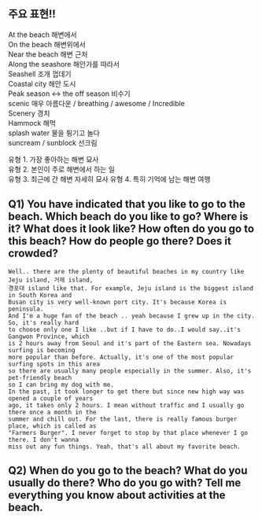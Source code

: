 ## 주요 표현!!
At the beach 해변에서  
On the beach 해변위에서  
Near the beach 해변 근처  
Along the seashore 해안가를 따라서  
Seashell 조개 껍데기  
Coastal city 해안 도시  
Peak season ↔ the off season 비수기  
scenic 매우 아름다운 / breathing / awesome / Incredible  
Scenery 경치  
Hammock 해먹  
splash water 물을 튕기고 놀다  
suncream / sunblock 선크림  

유형 1. 가장 좋아하는 해변 묘사  
유형 2. 본인이 주로 해변에서 하는 일  
유형 3. 최근에 간 해변 자세히 묘사 
유형 4. 특히 기억에 남는 해변 여행  
## Q1) You have indicated that you like to go to the beach. Which beach do you like to go? Where is it?  What does it look like? How often do you go to this beach? How do people go there? Does it crowded?
```
Well.. there are the plenty of beautiful beaches in my country like Jeju island, 거제 island,  
경포대 island like that. For example, Jeju island is the biggest island in South Korea and  
Busan city is very well-known port city. It's because Korea is peninsula.  
And I'm a huge fan of the beach .. yeah because I grew up in the city. So, it's really hard  
to choose only one I like ..but if I have to do..I would say..it's Gangwon Province, which  
is 2 hours away from Seoul and it's part of the Eastern sea. Nowadays surfing is becoming  
more popular than before. Actually, it's one of the most popular surfing spots in this area  
so there are usually many people especially in the summer. Also, it's pet-friendly beach  
so I can bring my dog with me.  
In the past, it took longer to get there but since new high way was opened a couple of years  
ago, it takes only 2 hours. I mean without traffic and I usually go there once a month in the  
summer and chill out. For the last, there is really famous burger place, which is called as  
"Farmers Burger". I never forget to stop by that place whenever I go there. I don't wanna  
miss out any fun things. Yeah, that's all about my favorite beach.
```
## Q2) When do you go to the beach? What do you usually do there? Who do you go with? Tell me everything you know about activities at the beach.
```

```






